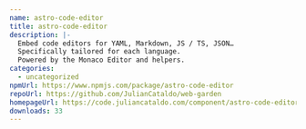 ```yaml
---
name: astro-code-editor
title: astro-code-editor
description: |-
  Embed code editors for YAML, Markdown, JS / TS, JSON…
  Specifically tailored for each language.
  Powered by the Monaco Editor and helpers.
categories:
  - uncategorized
npmUrl: https://www.npmjs.com/package/astro-code-editor
repoUrl: https://github.com/JulianCataldo/web-garden
homepageUrl: https://code.juliancataldo.com/component/astro-code-editor
downloads: 33
---
```

